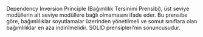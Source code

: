 Dependency Inversion Principle (Bağımlılık Tersinimi Prensibi),
üst seviye modüllerin alt seviye modüllere bağlı olmamasını ifade eder.
Bu prensibe göre, bağımlılıklar soyutlamalar üzerinden yönetilmeli ve somut sınıflara olan bağımlılıklar en aza indirilmelidir.
SOLID prensipleri’nin sonuncusudur.